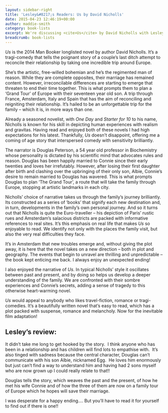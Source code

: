 ```yaml
---
layout: sidebar-right
title: 'Lesley&#8217;s Readers: Us by David Nicholls'
date: 2015-04-23 12:46:19+00:00
author: maddie-smith
category: book-lists
excerpt: We're discussing <cite>Us</cite> by David Nicholls with Lesley Dolphin on BBC Radio Suffolk at 2.30pm on Monday 11 May.
breadcrumb: book-lists
---
```

<div class="panel">
  <p>
    <cite>Us</cite> is the 2014 Man Booker longlisted novel by author David Nicholls. It&#8217;s a tragi-comedy that tells the poignant story of a couple&#8217;s last ditch attempt to reconcile their relationship by taking one incredible trip around Europe.
  </p>
</div>

She’s the artistic, free-willed bohemian and he’s the regimented man of reason. While they are complete opposites, their marriage has remained content. However, irreconcilable differences are starting to emerge that threaten to end their time together. This is what prompts them to plan a ‘Grand Tour’ of Europe with their seventeen year old son. A trip through France, Amsterdam, Italy and Spain that has the aim of reconciling and reigniting their relationship. It’s hailed to be an unforgettable trip for the family – which it is, in more ways than one.

Already a seasoned novelist, with <cite>One Day</cite> and <cite>Starter for 10</cite> to his name, Nicholls is known for his skill in depicting human experiences with realism and gravitas. Having read and enjoyed both of these novels I had high expectations for his latest. Thankfully, <cite>Us</cite> doesn&#8217;t disappoint, offering me a coming of age story that interspersed comedy with sensitivity brilliantly.

The narrator is Douglas Peterson, a 54 year old professor in Biochemistry whose personality is dictated by his scientific mind that advocates rules and reason. Douglas has been happily married to Connie since their early twenties and loves her irrefutably. However, after losing their first daughter after birth and clashing over the upbringing of their only son, Albie, Connie’s desire to remain married to Douglas has wavered. This is what prompts Douglas to plan ‘The Grand Tour’, a route that will take the family through Europe, stopping at artistic landmarks in each city.

Nicholls’ choice of narrative takes us through the family’s journey brilliantly. Its constructed as a series of ‘books’ that signify each new destination and, in turn, developments in the family’s own personal journey. And so it turns out that Nicholls is quite the Euro-traveller – his depiction of Paris’ rustic rues and Amsterdam’s salacious districts are packed with informative references to real sites. It’s this emphasis on real life that makes <cite>Us</cite> so enjoyable to read. We identify not only with the places the family visit, but also the very real difficulties they face.

It’s in Amsterdam that new troubles emerge and, without giving the plot away, it is here that the novel takes on a new direction – both in plot and geography. The events that begin to unravel are thrilling and unpredictable – the book kept enticing me back. I always enjoy an unexpected ending!

I also enjoyed the narrative of <cite>Us</cite>. In typical Nicholls’ style it oscillates between past and present, and by doing so helps us develop a deeper understanding of the family. We are confronted with their sombre experiences and Connie’s secrets, adding a sense of tragedy to this otherwise heart-warming novel.

<cite>Us</cite> would appeal to anybody who likes travel-fiction, romance or tragi-comedies. It’s a beautifully written novel that&#8217;s easy to read, which has a plot packed with suspense, romance and melancholy. Now for the inevitable film adaptation!

## Lesley&#8217;s review:

It didn&#8217;t take me long to get hooked by the story.  I think anyone who has been in a relationship and has children will find lots to empathise with.  It’s also tinged with sadness because the central character, Douglas can’t communicate with his son Albie, nicknamed Egg.  He loves him enormously but just can’t find a way to understand him and having had 2 sons myself who are now grown up I could really relate to that!!

Douglas tells the story, which weaves the past and the present, of how he met his wife Connie and of how the three of them are now on a family tour of Europe which he hopes will save their marriage.

I was desperate for a happy ending&#8230;. But you&#8217;ll have to read it for yourself to find out if there is one!!
